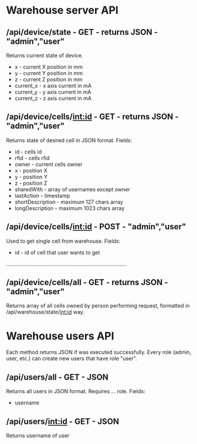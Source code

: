 # Warehouse server API
## /api/device/state - GET - returns JSON - "admin","user"
Returns current state of device.

- x - current X position in mm
- y - current Y position in mm
- z - current Z  position in mm
- current_x - x axis current in mA
- current_y - y axis current in mA
- current_z - z axis current in mA

## /api/device/cells/<int:id> - GET - returns JSON - "admin","user"
Returns state of desired cell in JSON format.
Fields:
- id - cells id
- rfid - cells rfid
- owner - current cells owner
- x - position X
- y - position Y
- z - position Z
- sharedWith - array of usernames except owner
- lastAction - timestamp
- shortDescription - maximum 127 chars array
- longDescription - maximum 1023 chars array

## /api/device/cells/<int:id> - POST - "admin","user"
Used to get single cell from warehouse.
Fields:
- id - id of cell that user wants to get


.................................................................................
 
## /api/device/cells/all - GET - returns JSON - "admin","user"

Returns array of all cells owned by person performing request, formatted in /api/warehouse/state/<int:id> way.




# Warehouse users API
Each method returns JSON if was executed successfully. Every role (admin, user, etc.) can create new users that have role "user".

## /api/users/all - GET - JSON
Returns all users in JSON format. Requires ... role.
Fields:
- username

## /api/users/<int:id> - GET - JSON
Returns username of user 


#
